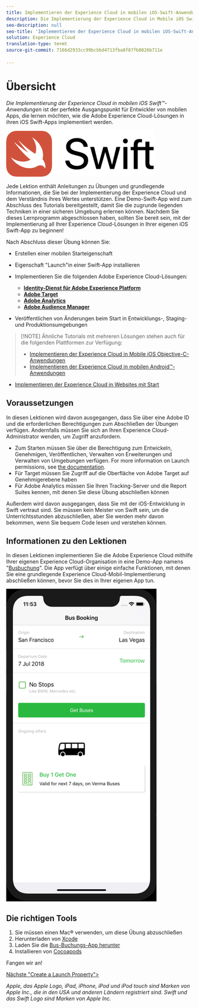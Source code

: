```yaml
---
title: Implementieren der Experience Cloud in mobilen iOS-Swift-Anwendungen
description: Die Implementierung der Experience Cloud in Mobile iOS Swift-Anwendungen ist der perfekte Ausgangspunkt für Entwickler von mobilen Apps, die lernen möchten, wie die Adobe Experience Cloud-Lösungen in ihre mobilen iOS Swift-Apps implementiert werden.
seo-description: null
seo-title: 'Implementieren der Experience Cloud in mobilen iOS-Swift-Anwendungen '
solution: Experience Cloud
translation-type: tm+mt
source-git-commit: 7166d2933cc99bcbbd4713fba8f87fb0826b711e

---
```



# Übersicht

_Die Implementierung der Experience Cloud in mobilen iOS Swift™-Anwendungen_ ist der perfekte Ausgangspunkt für Entwickler von mobilen Apps, die lernen möchten, wie die Adobe Experience Cloud-Lösungen in ihren iOS Swift-Apps implementiert werden.

![Swift-Logo](images/ios/swift/Swift_logo_horz_lockup_color_rgb.png)

Jede Lektion enthält Anleitungen zu Übungen und grundlegende Informationen, die Sie bei der Implementierung der Experience Cloud und dem Verständnis ihres Wertes unterstützen.  Eine Demo-Swift-App wird zum Abschluss des Tutorials bereitgestellt, damit Sie die zugrunde liegenden Techniken in einer sicheren Umgebung erlernen können. Nachdem Sie dieses Lernprogramm abgeschlossen haben, sollten Sie bereit sein, mit der Implementierung all Ihrer Experience Cloud-Lösungen in Ihrer eigenen iOS Swift-App zu beginnen!

Nach Abschluss dieser Übung können Sie:

* Erstellen einer mobilen Starteigenschaft

* Eigenschaft "Launch"in einer Swift-App installieren

* Implementieren Sie die folgenden Adobe Experience Cloud-Lösungen:
   * **[Identity-Dienst für Adobe Experience Platform](id-service.md)**
   * **[Adobe Target](target-vec.md)**
   * **[Adobe Analytics](analytics.md)**
   * **[Adobe Audience Manager](audience-manager.md)**

* Veröffentlichen von Änderungen beim Start in Entwicklungs-, Staging- und Produktionsumgebungen

>[!NOTE] Ähnliche Tutorials mit mehreren Lösungen stehen auch für die folgenden Plattformen zur Verfügung:
>
> * [Implementieren der Experience Cloud in Mobile iOS Objective-C-Anwendungen](/help/mobile-ios-objective-c-implementation/index.md)
> * [Implementieren der Experience Cloud in mobilen Android™-Anwendungen](/help/mobile-android-implementation/index.md)
* [Implementieren der Experience Cloud in Websites mit Start](/help/website-implementation/index.md)


## Voraussetzungen 

In diesen Lektionen wird davon ausgegangen, dass Sie über eine Adobe ID und die erforderlichen Berechtigungen zum Abschließen der Übungen verfügen. Andernfalls müssen Sie sich an Ihren Experience Cloud-Administrator wenden, um Zugriff anzufordern.

* Zum Starten müssen Sie über die Berechtigung zum Entwickeln, Genehmigen, Veröffentlichen, Verwalten von Erweiterungen und Verwalten von Umgebungen verfügen. For more information on Launch permissions, see [the documentation](https://docs.adobe.com/content/help/en/launch/using/reference/admin/user-permissions.html).
* Für Target müssen Sie Zugriff auf die Oberfläche von Adobe Target auf Genehmigerebene haben
* Für Adobe Analytics müssen Sie Ihren Tracking-Server und die Report Suites kennen, mit denen Sie diese Übung abschließen können

Außerdem wird davon ausgegangen, dass Sie mit der iOS-Entwicklung in Swift vertraut sind. Sie müssen kein Meister von Swift sein, um die Unterrichtsstunden abzuschließen, aber Sie werden mehr davon bekommen, wenn Sie bequem Code lesen und verstehen können.

## Informationen zu den Lektionen

In diesen Lektionen implementieren Sie die Adobe Experience Cloud mithilfe Ihrer eigenen Experience Cloud-Organisation in eine Demo-App namens "[Busbuchung](https://github.com/Adobe-Marketing-Cloud/busbooking-mobileapps)". Die App verfügt über einige einfache Funktionen, mit denen Sie eine grundlegende Experience Cloud-Mobil-Implementierung abschließen können, bevor Sie dies in Ihrer eigenen App tun.

[![Bus-Buchungsanwendung](images/mobile-busBookingApp.png)](https://github.com/Adobe-Marketing-Cloud/busbooking-mobileapps)

## Die richtigen Tools

1. Sie müssen einen Mac® verwenden, um diese Übung abzuschließen
1. Herunterladen von [Xcode](https://developer.apple.com/xcode/)
1. Laden Sie die [Bus-Buchungs-App herunter](https://github.com/Adobe-Marketing-Cloud/busbooking-mobileapps)
1. Installieren von [Cocoapods](https://guides.cocoapods.org/using/getting-started.html)

Fangen wir an!

[Nächste "Create a Launch Property"&gt;](launch-create-a-property.md)

_Apple, das Apple Logo, iPad, iPhone, iPod und iPod touch sind Marken von Apple Inc., die in den USA und anderen Ländern registriert sind. Swift und das Swift Logo sind Marken von Apple Inc._
